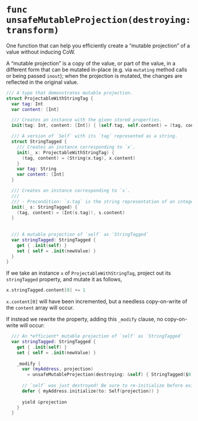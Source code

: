 # `func unsafeMutableProjection(destroying:transform)`

One function that can help you efficiently create a “mutable projection” of a
value without inducing CoW.

A “mutable projection” is a copy of the value, or part of the value, in a
different form that can be mutated in-place (e.g. via `mutating` method calls or
being passed `inout`); when the projection is mutated, the changes are reflected
in the original value.

```swift
/// A type that demonstrates mutable projection.
struct ProjectableWithStringTag {
  var tag: Int
  var content: [Int]

  /// Creates an instance with the given stored properties.
  init(tag: Int, content: [Int]) { (self.tag, self.content) = (tag, content) }

  /// A version of `Self` with its `tag` represented as a string.
  struct StringTagged {
    /// Creates an instance corresponding to `x`.
    init(_ x: ProjectableWithStringTag) {
      (tag, content) = (String(x.tag), x.content)
    }
    var tag: String
    var content: [Int]
  }

  /// Creates an instance corresponding to `s`.
  ///
  /// - Precondition: `s.tag` is the string representation of an integer.
  init(_ s: StringTagged) {
    (tag, content) = (Int(s.tag)!, s.content)
  }
  
  
  /// A mutable projection of `self` as `StringTagged`
  var stringTagged: StringTagged {
    get { .init(self) }
    set { self = .init(newValue) }
  }
}
```

If we take an instance `x` of `ProjectableWithStringTag`, project out its
`stringTagged` property, and mutate it as follows, 

```swift
x.stringTagged.content[0] += 1
```

`x.content[0]` will have been incremented, but a needless copy-on-write of the
`content` array will occur.

If instead we rewrite the property, adding this `_modify` clause, no
copy-on-write will occur:

```swift
  /// An *efficient* mutable projection of `self` as `StringTagged`
  var stringTagged: StringTagged {
    get { .init(self) }
    set { self = .init(newValue) }
    
    _modify {
      var (myAddress, projection) 
        = unsafeMutableProjection(destroying: &self) { StringTagged($0) }
      
      // `self` was just destroyed! Be sure to re-initialize before exiting.
      defer { myAddress.initialize(to: Self(projection)) }
      
      yield &projection
    }
  }
```


